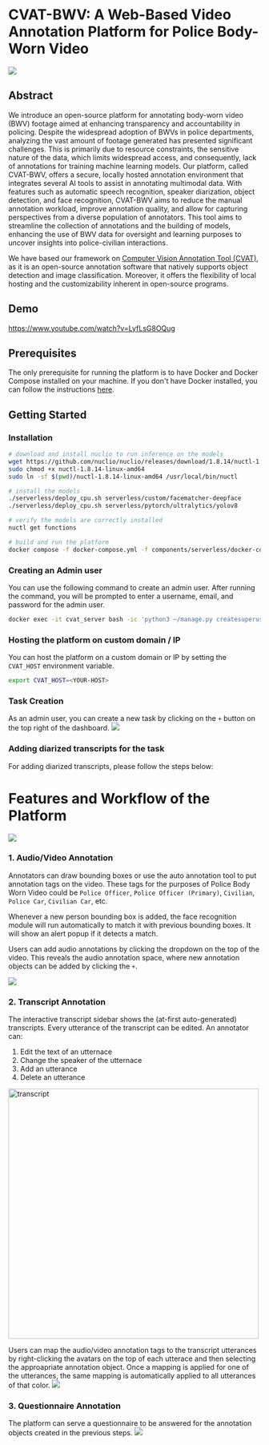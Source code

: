 # CVAT-BWV: A Web-Based Video Annotation Platform for Police Body-Worn Video

![](./assets/ui-screenshot-annotate-illustrator.png)

## Abstract

We introduce an open-source platform for annotating body-worn video (BWV) footage aimed at enhancing transparency and accountability in policing. Despite the widespread adoption of BWVs in police departments, analyzing the vast amount of footage generated has presented significant challenges. This is primarily due to resource constraints, the sensitive nature of the data, which limits widespread access, and consequently, lack of annotations for training machine learning models. Our platform, called CVAT-BWV, offers a secure, locally hosted annotation environment that integrates several AI tools to assist in annotating multimodal data. With features such as automatic speech recognition, speaker diarization, object detection, and face recognition, CVAT-BWV aims to reduce the manual annotation workload, improve annotation quality, and allow for capturing perspectives from a diverse population of annotators. This tool aims to streamline the collection of annotations and the building of models, enhancing the use of BWV data for oversight and learning purposes to uncover insights into police-civilian interactions.

We have based our framework on [Computer Vision Annotation Tool (CVAT)](https://github.com/opencv/cvat), as it is an open-source annotation software that natively supports object detection and image classification. Moreover, it offers the flexibility of local hosting and the customizability inherent in open-source programs.

## Demo
https://www.youtube.com/watch?v=LyfLsG8OQug

## Prerequisites

The only prerequisite for running the platform is to have Docker and Docker Compose installed on your machine. If you don't have Docker installed, you can follow the instructions [here](https://docs.docker.com/get-docker/).

## Getting Started

### Installation

```sh
# download and install nuclio to run inference on the models
wget https://github.com/nuclio/nuclio/releases/download/1.8.14/nuctl-1.8.14-linux-amd64
sudo chmod +x nuctl-1.8.14-linux-amd64
sudo ln -sf $(pwd)/nuctl-1.8.14-linux-amd64 /usr/local/bin/nuctl

# install the models
./serverless/deploy_cpu.sh serverless/custom/facematcher-deepface
./serverless/deploy_cpu.sh serverless/pytorch/ultralytics/yolov8

# verify the models are correctly installed
nuctl get functions

# build and run the platform
docker compose -f docker-compose.yml -f components/serverless/docker-compose.serverless.yml up -d
```

### Creating an Admin user

You can use the following command to create an admin user. After running the command, you will be prompted to enter a username, email, and password for the admin user.

```sh
docker exec -it cvat_server bash -ic 'python3 ~/manage.py createsuperuser'
```

### Hosting the platform on custom domain / IP

You can host the platform on a custom domain or IP by setting the `CVAT_HOST` environment variable.

```sh
export CVAT_HOST=<YOUR-HOST>
```

### Task Creation

As an admin user, you can create a new task by clicking on the `+` button on the top right of the dashboard.
![](./assets/create-task.png)

### Adding diarized transcripts for the task

For adding diarized transcripts, please follow the steps below:

<!-- TODO: -->

# Features and Workflow of the Platform

![](./assets/figure2.png)

### 1. Audio/Video Annotation

Annotators can draw bounding boxes or use the auto annotation tool to put annotation tags on the video.
These tags for the purposes of Police Body Worn Video could be `Police Officer`, `Police Officer (Primary)`, `Civilian`, `Police Car`, `Civilian Car`, etc.

Whenever a new person bounding box is added, the face recognition module will run automatically to match it with previous bounding boxes. It will show an alert popup if it detects a match.

Users can add audio annotations by clicking the dropdown on the top of the video. This reveals the audio annotation space, where new annotation objects can be added by clicking the `+`.


![](./assets/video-annotation.png)


### 2. Transcript Annotation

The interactive transcript sidebar shows the (at-first auto-generated) transcripts.
Every utterance of the transcript can be edited. An annotator can:

1. Edit the text of an utternace
2. Change the speaker of the utternace
3. Add an utterance
4. Delete an utterance

<img src="./assets/transcript.png" alt="transcript" style="height:500px">

Users can map the audio/video annotation tags to the transcript utterances by right-clicking the avatars on the top of each utterace and then selecting the approapriate annotation object. Once a mapping is applied for one of the utterances, the same mapping is automatically applied to all utterances of that color.
![](./assets/annotation-utterance-mapping.png)

### 3. Questionnaire Annotation

The platform can serve a questionnaire to be answered for the annotation objects created in the previous steps.
![](./assets/questionnaire.png)
